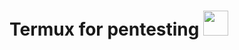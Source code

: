 # Termux for pentesting [<img src="https://raw.githubusercontent.com/NeKroFR/README-files/main/termux.png" width="40" height="40"/>](https://termux.com/)
